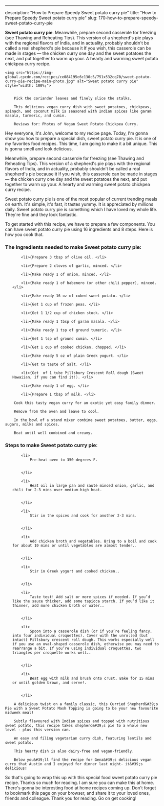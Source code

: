 ---
description: "How to Prepare Speedy Sweet potato curry pie"
title: "How to Prepare Speedy Sweet potato curry pie"
slug: 170-how-to-prepare-speedy-sweet-potato-curry-pie

<p>
	<strong>Sweet potato curry pie</strong>. 
	Meanwhile, prepare second casserole for freezing (see Thawing and Reheating Tips). This version of a shepherd&#39;s pie plays with the regional flavors of India, and in actuality, probably shouldn&#39;t be called a real shepherd&#39;s pie because it If you wish, this casserole can be made in stages — the chicken curry one day and the sweet potatoes the next, and put together to warm up your. A hearty and warming sweet potato chickpea curry recipe.
</p>
<p>
	
	<img src="https://img-global.cpcdn.com/recipes/ce084195e6c130c5/751x532cq70/sweet-potato-curry-pie-recipe-main-photo.jpg" alt="Sweet potato curry pie" style="width: 100%;">
	
	
		Pick the coriander leaves and finely slice the stalks.
	
		This delicious vegan curry dish with sweet potatoes, chickpeas, spinach, and coconut milk is seasoned with Indian spices like garam masala, turmeric, and cumin.
	
		Reviews for: Photos of Vegan Sweet Potato Chickpea Curry.
	
</p>
<p>
	Hey everyone, it's John, welcome to my recipe page. Today, I'm gonna show you how to prepare a special dish, sweet potato curry pie. It is one of my favorites food recipes. This time, I am going to make it a bit unique. This is gonna smell and look delicious.
</p>
	
<p>
	Meanwhile, prepare second casserole for freezing (see Thawing and Reheating Tips). This version of a shepherd&#39;s pie plays with the regional flavors of India, and in actuality, probably shouldn&#39;t be called a real shepherd&#39;s pie because it If you wish, this casserole can be made in stages — the chicken curry one day and the sweet potatoes the next, and put together to warm up your. A hearty and warming sweet potato chickpea curry recipe.
</p>
<p>
	Sweet potato curry pie is one of the most popular of current trending meals on earth. It's simple, it's fast, it tastes yummy. It is appreciated by millions daily. Sweet potato curry pie is something which I have loved my whole life. They're fine and they look fantastic.
</p>

<p>
To get started with this recipe, we have to prepare a few components. You can have sweet potato curry pie using 16 ingredients and 8 steps. Here is how you cook that.
</p>

<h3>The ingredients needed to make Sweet potato curry pie:</h3>

<ol>
	
		<li>{Prepare 3 tbsp of olive oil. </li>
	
		<li>{Prepare 2 cloves of garlic, minced. </li>
	
		<li>{Make ready 1 of onion, minced. </li>
	
		<li>{Make ready 1 of habenero (or other chili pepper), minced. </li>
	
		<li>{Make ready 16 oz of cubed sweet potato. </li>
	
		<li>{Get 1 cup of frozen peas. </li>
	
		<li>{Get 1 1/2 cup of chicken stock. </li>
	
		<li>{Make ready 1 tbsp of garam masala. </li>
	
		<li>{Make ready 1 tsp of ground tumeric. </li>
	
		<li>{Get 1 tsp of ground cumin. </li>
	
		<li>{Get 1 cup of cooked chicken, chopped. </li>
	
		<li>{Make ready 5 oz of plain Greek yogurt. </li>
	
		<li>{Get to taste of Salt. </li>
	
		<li>{Get  of 1 tube Pillsbury Crescent Roll dough (Sweet Hawaiian, if you can find it!). </li>
	
		<li>{Make ready 1 of egg. </li>
	
		<li>{Prepare 1 tbsp of milk. </li>
	
</ol>
<p>
	
		Cook this tasty vegan curry for an exotic yet easy family dinner.
	
		Remove from the oven and leave to cool.
	
		In the bowl of a stand mixer combine sweet potatoes, butter, eggs, sugars, milks and spices.
	
		Beat until well combined and creamy.
	
</p>

<h3>Steps to make Sweet potato curry pie:</h3>

<ol>
	
		<li>
			Pre-heat oven to 350 degrees F.
			
			
		</li>
	
		<li>
			Heat oil in large pan and sauté minced onion, garlic, and chili for 2-3 mins over medium-high heat.
			
			
		</li>
	
		<li>
			Stir in the spices and cook for another 2-3 mins.
			
			
		</li>
	
		<li>
			Add chicken broth and vegetables. Bring to a boil and cook for about 10 mins or until vegetables are almost tender..
			
			
		</li>
	
		<li>
			Stir in Greek yogurt and cooked chicken..
			
			
		</li>
	
		<li>
			Taste test! Add salt or more spices if needed. If you’d like the sauce thicker, add some tapioca starch. If you’d like it thinner, add more chicken broth or water..
			
			
		</li>
	
		<li>
			Spoon into a casserole dish (or if you’re feeling fancy, into four individual croquettes). Cover with the unrolled (but intact) Pillsbury crescent roll dough. This works especially well if you use an oval-shaped casserole dish, otherwise you may need to rearrange a bit. If you’re using individual croquettes, two triangles per croquette works well..
			
			
		</li>
	
		<li>
			Beat egg with milk and brush onto crust. Bake for 15 mins or until golden brown, and serve!.
			
			
		</li>
	
</ol>

<p>
	
		A delicious twist on a family classic, this Curried Shepherd&#39;s Pie with a Sweet Potato Mash Topping is going to be your new favourite midweek meal!
	
		Subtly flavoured with Indian spices and topped with nutritious sweet potato, this recipe takes shepherd&#39;s pie to a whole new level - plus this version can.
	
		An easy and filing vegetarian curry dish, featuring lentils and sweet potato.
	
		This hearty dish is also dairy-free and vegan-friendly.
	
		Below you&#39;ll find the recipe for Gena&#39;s delicious vegan curry that Austin and I enjoyed for dinner last night- it&#39;s delicious!
	
</p>

<p>
	So that's going to wrap this up with this special food sweet potato curry pie recipe. Thanks so much for reading. I am sure you can make this at home. There's gonna be interesting food at home recipes coming up. Don't forget to bookmark this page on your browser, and share it to your loved ones, friends and colleague. Thank you for reading. Go on get cooking!
</p>
